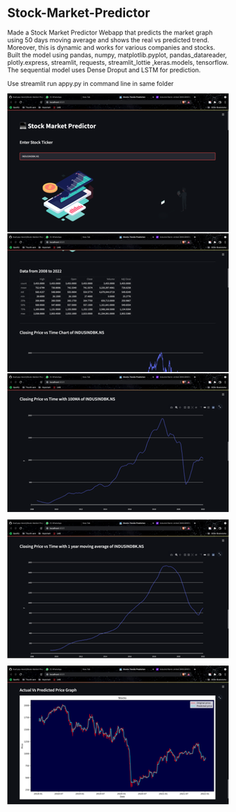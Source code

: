# Stock-Market-Predictor
Made a Stock Market Predictor Webapp that predicts the market graph using 50 days moving average and shows the real vs predicted trend. Moreover, this is dynamic and works for various companies and stocks. Built the model using pandas, numpy, matplotlib.pyplot,  pandas_datareader, plotly.express, streamlit, requests, streamlit_lottie ,keras.models, tensorflow. The sequential model uses Dense Droput and LSTM for prediction. 


Use streamlit run appy.py in command line in same folder


![Starting Page](https://github.com/Harsh23Kashyap/Stock-Market-Predictor/blob/main/stocks%201.png)
![Displaying data](https://github.com/Harsh23Kashyap/Stock-Market-Predictor/blob/main/stocks%202.png)
![Displaying Average](https://github.com/Harsh23Kashyap/Stock-Market-Predictor/blob/main/stocks%203.png)

![Average](https://github.com/Harsh23Kashyap/Stock-Market-Predictor/blob/main/stocks%204.png)

![Predicted vs Actual](https://github.com/Harsh23Kashyap/Stock-Market-Predictor/blob/main/stocks%205.png)

